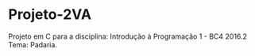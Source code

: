 # Projeto-2VA
Projeto em C para a disciplina: Introdução à Programação 1 - BC4 2016.2
Tema: Padaria.

